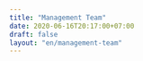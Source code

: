 ```yaml
---
title: "Management Team"
date: 2020-06-16T20:17:00+07:00
draft: false
layout: "en/management-team"
---
```


